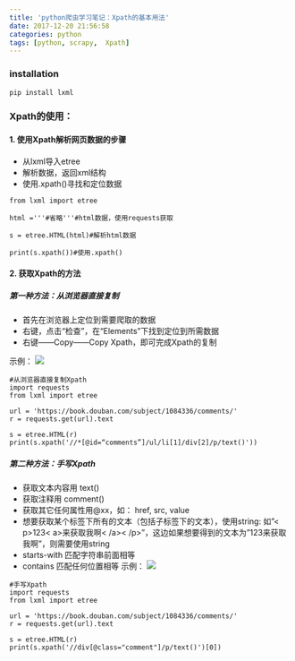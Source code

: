 ```yaml
---
title: 'python爬虫学习笔记：Xpath的基本用法'
date: 2017-12-20 21:56:58
categories: python 
tags: [python, scrapy,  Xpath] 
---
```


### installation

```
pip install lxml
```

### Xpath的使用：

#### 1. 使用Xpath解析网页数据的步骤

* 从lxml导入etree
* 解析数据，返回xml结构
* 使用.xpath()寻找和定位数据


```
from lxml import etree

html ='''#省略'''#html数据，使用requests获取

s = etree.HTML(html)#解析html数据

print(s.xpath())#使用.xpath()

```
<!--more-->

#### 2. 获取Xpath的方法

##### 第一种方法：从浏览器直接复制
* 首先在浏览器上定位到需要爬取的数据
* 右键，点击“检查”，在“Elements”下找到定位到所需数据
* 右键——Copy——Copy Xpath，即可完成Xpath的复制

示例：
![](https://farm5.staticflickr.com/4619/40100626262_150daf64f4_o.jpg)

```
#从浏览器直接复制Xpath
import requests
from lxml import etree

url = 'https://book.douban.com/subject/1084336/comments/'
r = requests.get(url).text

s = etree.HTML(r)
print(s.xpath('//*[@id=“comments”]/ul/li[1]/div[2]/p/text()'))
```
##### 第二种方法：手写Xpath
* 获取文本内容用 text()
* 获取注释用 comment()
* 获取其它任何属性用@xx，如： href, src, value
* 想要获取某个标签下所有的文本（包括子标签下的文本），使用string: 如”< p>123< a>来获取我啊< /a>< /p>”，这边如果想要得到的文本为”123来获取我啊”，则需要使用string
* starts-with 匹配字符串前面相等
* contains 匹配任何位置相等
示例：
![](https://farm5.staticflickr.com/4719/39234434515_428623e27d_o.jpg)

```
#手写Xpath
import requests
from lxml import etree

url = 'https://book.douban.com/subject/1084336/comments/'
r = requests.get(url).text

s = etree.HTML(r)
print(s.xpath('//div[@class="comment"]/p/text()')[0])

```


